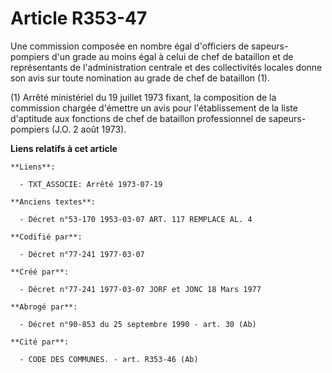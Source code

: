 # Article R353-47

Une commission composée en nombre égal d'officiers de sapeurs-pompiers d'un grade au moins égal à celui de chef de bataillon
et de représentants de l'administration centrale et des collectivités locales donne son avis sur toute nomination au grade de
chef de bataillon (1).

(1) Arrêté ministériel du 19 juillet 1973 fixant, la composition de la commission chargée d'émettre un avis pour
l'établissement de la liste d'aptitude aux fonctions de chef de bataillon professionnel de sapeurs-pompiers (J.O. 2 août
1973).

**Liens relatifs à cet article**

	**Liens**:

	  - TXT_ASSOCIE: Arrêté 1973-07-19

	**Anciens textes**:

	  - Décret n°53-170 1953-03-07 ART. 117 REMPLACE AL. 4

	**Codifié par**:

	  - Décret n°77-241 1977-03-07

	**Créé par**:

	  - Décret n°77-241 1977-03-07 JORF et JONC 18 Mars 1977

	**Abrogé par**:

	  - Décret n°90-853 du 25 septembre 1990 - art. 30 (Ab)

	**Cité par**:

	  - CODE DES COMMUNES. - art. R353-46 (Ab)
